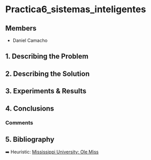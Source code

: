 # Practica6_sistemas_inteligentes
## Members

- Daniel Camacho

## 1. Describing the Problem

## 2. Describing the Solution



## 3. Experiments & Results

## 4. Conclusions

### Comments


## 5. Bibliography


➡️  Heuristic: [Mississippi University: Ole Miss][heuristic]

[heuristic]: https://john.cs.olemiss.edu/~dwilkins/CSCI531/fall12/slides/AI_09_games.pdf